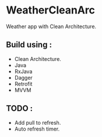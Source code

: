 # WeatherCleanArc
Weather app with Clean Architecture.

## Build using :
- Clean Architecture.
- Java
- RxJava
- Dagger
- Retrofit
- MVVM

## TODO : 
- Add pull to refresh.
- Auto refresh timer.
